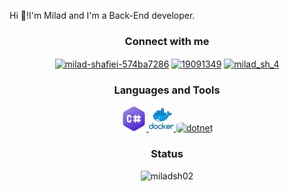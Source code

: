 <a>Hi 👋!I'm Milad and I'm a Back-End developer.</a>
<h3 align="center">Connect with me</h3>
<p align="center">
<a href="https://linkedin.com/in/milad-shafiei-574ba7286" target="blank"><img align="center" src="https://raw.githubusercontent.com/rahuldkjain/github-profile-readme-generator/master/src/images/icons/Social/linked-in-alt.svg" alt="milad-shafiei-574ba7286" height="30" width="40" /></a>
<a href="https://stackoverflow.com/uskers/19091349" target="blank"><img align="center" src="https://raw.githubusercontent.com/rahuldkjain/github-profile-readme-generator/master/src/images/icons/Social/stack-overflow.svg" alt="19091349" height="30" width="40" /></a>
<a href="https://instagram.com/milad_sh_4" target="blank"><img align="center" src="https://raw.githubusercontent.com/rahuldkjain/github-profile-readme-generator/master/src/images/icons/Social/instagram.svg" alt="milad_sh_4" height="30" width="40" /></a>
</p>

<h3 align="center">Languages and Tools</h3>
<p align="center"> 
 <a href="https://www.w3schools.com/cs/" target="_blank" rel="noreferrer"> <img src="https://raw.githubusercontent.com/github/explore/31ea1181d4a76262931a39ca68e0203774a69b60/topics/csharp/csharp.png?size=48" alt="csharp" width="40" height="40"/> </a> <a href="https://www.docker.com/" target="_blank" rel="noreferrer"> <img src="https://raw.githubusercontent.com/github/explore/80688e429a7d4ef2fca1e82350fe8e3517d3494d/topics/docker/docker.png?size=48" alt="docker" width="40" height="40"/> </a>
<a href="https://dotnet.microsoft.com/" target="_blank" rel="noreferrer">
  <img src="https://avatars.githubusercontent.com/u/9141961?s=48&v=4" alt="dotnet" width="40" height="40" style="border: 0px solid #000; border-radius: 20%;" />
</a>

 </p>


<h3 align="center">Status</h3>
<center>
<p align="center"><img src="https://github-readme-stats.vercel.app/api/top-langs?username=miladsh02&show_icons=true&locale=en&layout=compact" alt="miladsh02" /></p>
</center>

